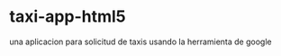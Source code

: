 taxi-app-html5
==============

una aplicacion para solicitud de taxis usando la herramienta de google
